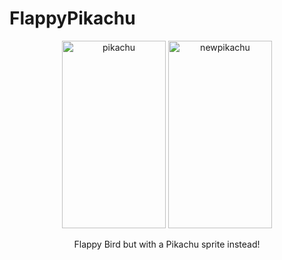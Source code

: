 # FlappyPikachu

<div align="center">
<img width="166" img height="300" alt="pikachu" src="https://user-images.githubusercontent.com/77471578/117561302-bd5a6180-b063-11eb-9886-8b38d660fdb5.png">
<img width="166" img height="300" alt="newpikachu" src="https://user-images.githubusercontent.com/77471578/117561344-10341900-b064-11eb-9137-b616e3962283.PNG">
<p>Flappy Bird but with a Pikachu sprite instead!</p>
</div>



